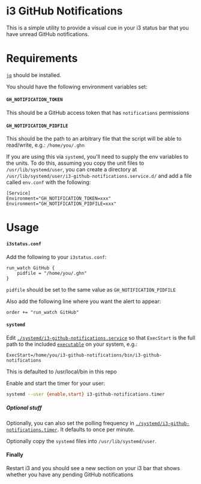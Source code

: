 # i3 GitHub Notifications

This is a simple utility to provide a visual cue in your i3 status bar that you have unread GitHub notifications. 

# Requirements
[`jq`](https://stedolan.github.io/jq) should be installed.

You should have the following environment variables set:

#### `GH_NOTIFICATION_TOKEN`
This should be a GitHub access token that has `notifications` permissions

#### `GH_NOTIFICATION_PIDFILE`
This should be the path to an arbitrary file that the script will be able to read/write, e.g.: `/home/you/.ghn`

If you are using this via `systemd`, you'll need to supply the env variables to the units. To do this, assuming you copy the unit files to `/usr/lib/systemd/user`, you can create a directory at `/usr/lib/systemd/user/i3-github-notifications.service.d/` and add a file called `env.conf` with the following:

```
[Service]
Environment="GH_NOTIFICATION_TOKEN=xxx"
Environment="GH_NOTIFICATION_PIDFILE=xxx"
```

# Usage

#### `i3status.conf`

Add the following to your `i3status.conf`:

```
run_watch GitHub {
    pidfile = "/home/you/.ghn"
}
```

`pidfile` should be set to the same value as `GH_NOTIFICATION_PIDFILE`

Also add the following line where you want the alert to appear:

```
order += "run_watch GitHub"
```

#### `systemd`

Edit [`./systemd/i3-github-notifications.service`](./systemd/i3-github-notifications.service) so that `ExecStart` is the full path to the included [`executable`](./bin/i3-github-notifications) on your system, e.g.:

```
ExecStart=/home/you/i3-github-notifications/bin/i3-github-notifications
```

This is defaulted to /usr/local/bin in this repo

Enable and start the timer for your user:

``` sh
systemd --user {enable,start} i3-github-notifications.timer
```

##### Optional stuff

Optionally, you can also set the polling frequency in [`./systemd/i3-github-notifications.timer`](./systemd/i3-github-notifications.timer). It defaults to once per minute.

Optionally copy the `systemd` files into `/usr/lib/systemd/user`.


#### Finally

Restart i3 and you should see a new section on your i3 bar that shows whether you have any pending GitHub notifications

